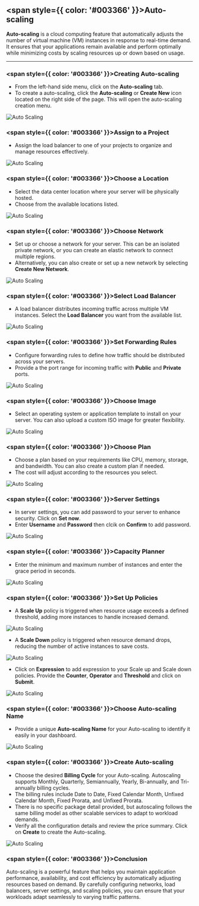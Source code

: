 
## <span style={{ color: '#003366' }}>Auto-scaling</span>

**Auto-scaling** is a cloud computing feature that automatically adjusts the number of virtual machine (VM) instances in response to real-time demand. It ensures that your applications remain available and perform optimally while minimizing costs by scaling resources up or down based on usage.

--------

### <span style={{ color: '#003366' }}>Creating Auto-scaling</span>

- From the left-hand side menu, click on the **Auto-scaling** tab.
- To create a auto-scaling, click the **Auto-scaling** or **Create New** icon located on the right side of the page. This will open the auto-scaling creation menu.

![Auto Scaling](images/auto-scaling.png)

### <span style={{ color: '#003366' }}>Assign to a Project</span>

- Assign the load balancer to one of your projects to organize and manage resources effectively.

![Auto Scaling](images/as-choose-project.png)

### <span style={{ color: '#003366' }}>Choose a Location</span>

- Select the data center location where your server will be physically hosted.
- Choose from the available locations listed.

![Auto Scaling](images/as-select-location.png)

### <span style={{ color: '#003366' }}>Choose Network</span>

- Set up or choose a network for your server. This can be an isolated private network, or you can create an elastic network to connect multiple regions.
- Alternatively, you can also create or set up a new network by selecting **Create New Network**.

![Auto Scaling](images/as-choose-network.png)

### <span style={{ color: '#003366' }}>Select Load Balancer</span>

- A load balancer distributes incoming traffic across multiple VM instances. Select the **Load Balancer** you want from the available list.

![Auto Scaling](images/as-select-load-balancer.png)

### <span style={{ color: '#003366' }}>Set Forwarding Rules</span>

- Configure forwarding rules to define how traffic should be distributed across your servers.
- Provide a the port range for incoming traffic with **Public** and **Private** ports.

![Auto Scaling](images/as-select-rule.png)

### <span style={{ color: '#003366' }}>Choose Image</span>

- Select an operating system or application template to install on your server. You can also upload a custom ISO image for greater flexibility.

![Auto Scaling](images/as-choose-image.png)

### <span style={{ color: '#003366' }}>Choose Plan</span>

- Choose a plan based on your requirements like CPU, memory, storage, and bandwidth. You can also create a custom plan if needed.
- The cost will adjust according to the resources you select.

![Auto Scaling](images/as-compute-offering.png)

### <span style={{ color: '#003366' }}>Server Settings</span>

- In server settings, you can add password to your server to enhance security. Click on **Set now**.
- Enter **Username** and **Password** then clcik on **Confirm** to add password. 

![Auto Scaling](images/as-server-setting.png)

### <span style={{ color: '#003366' }}>Capacity Planner</span>

- Enter the minimum and maximum number of instances and enter the grace period in seconds. 

![Auto Scaling](images/as-capacity-planner.png)

### <span style={{ color: '#003366' }}>Set Up Policies</span>

- A **Scale Up** policy is triggered when resource usage exceeds a defined threshold, adding more instances to handle increased demand.

![Auto Scaling](images/as-scale-up-policy.png)

- A **Scale Down** policy is triggered when resource demand drops, reducing the number of active instances to save costs.

![Auto Scaling](images/as-scale-down.png)

- Click on **Expression** to add expression to your Scale up and Scale down policies. Provide the **Counter**, **Operator** and **Threshold** and click on **Submit**. 

![Auto Scaling](images/as-add-condition.png)


### <span style={{ color: '#003366' }}>Choose Auto-scaling Name</span>

- Provide a unique **Auto-scaling Name** for your Auto-scaling to identify it easily in your dashboard.

![Auto Scaling](images/as-autoscalingtest.png)

### <span style={{ color: '#003366' }}>Create Auto-scaling</span>

- Choose the desired **Billing Cycle** for your Auto-scaling. Autoscaling supports Monthly, Quarterly, Semiannually, Yearly, Bi-annually, and Tri-annually billing cycles. 
- The billing rules include Date to Date, Fixed Calendar Month, Unfixed Calendar Month, Fixed Prorata, and Unfixed Prorata.
- There is no specific package detail provided, but autoscaling follows the same billing model as other scalable services to adapt to workload demands.
- Verify all the configuration details and review the price summary. Click on **Create** to create the Auto-scaling.

![Auto Scaling](images/as-create-autoscale.png)

### <span style={{ color: '#003366' }}>Conclusion</span>

Auto-scaling is a powerful feature that helps you maintain application performance, availability, and cost efficiency by automatically adjusting resources based on demand. By carefully configuring networks, load balancers, server settings, and scaling policies, you can ensure that your workloads adapt seamlessly to varying traffic patterns.